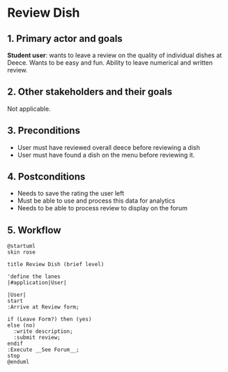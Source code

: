 # Review Dish

## 1. Primary actor and goals

__Student user__: wants to leave a review on the quality of individual dishes at Deece. Wants to be easy and fun. Ability to leave numerical and written review.

## 2. Other stakeholders and their goals

Not applicable.

## 3. Preconditions

* User must have reviewed overall deece before reviewing a dish
* User must have found a dish on the menu before reviewing it.

## 4. Postconditions

* Needs to save the rating the user left
* Must be able to use and process this data for analytics
* Needs to be able to process review to display on the forum

## 5. Workflow

```plantuml
@startuml
skin rose

title Review Dish (brief level)

'define the lanes
|#application|User|

|User|
start
:Arrive at Review form;

if (Leave Form?) then (yes)
else (no)
  :write description;
  :submit review;
endif
:Execute __See Forum__;
stop
@enduml
```